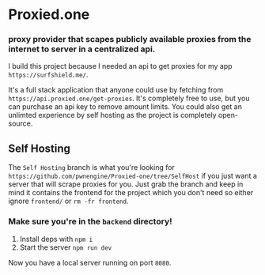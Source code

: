 # Proxied.one 
### proxy provider that scapes publicly available proxies from the internet to server in a centralized api.

I build this project because I needed an api to get proxies for my app ```https://surfshield.me/```.

It's a full stack application that anyone could use by fetching from ```https://api.proxied.one/get-proxies```.
It's completely free to use, but you can purchase an api key to remove amount limits. You could also get an unlimted experience by self hosting as the project is completely open-source.

## Self Hosting
The ```Self Hosting``` branch is what you're looking for ```https://github.com/pwnengine/Proxied-one/tree/SelfHost``` if you just want a server that will scrape proxies for you.
Just grab the branch and keep in mind it contains the frontend for the project which you don't need so either ignore ```frontend/``` or ```rm -fr frontend```.

### Make sure you're in the ```backend``` directory!
1. Install deps with ```npm i```
2. Start the server ```npm run dev```

Now you have a local server running on port ```8080```.
